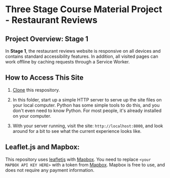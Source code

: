 # Three Stage Course Material Project - Restaurant Reviews

## Project Overview: Stage 1

In **Stage 1**, the restaurant reviews website is responsive on all devices and contains standard accessibility features. In addition, all visited pages can work offline by caching requests through a Service Worker.

## How to Access This Site

1. [Clone](https://github.com/Abhiek187/mws-restaurant-stage-1.git) this respository.

2. In this folder, start up a simple HTTP server to serve up the site files on your local computer. Python has some simple tools to do this, and you don't even need to know Python. For most people, it's already installed on your computer.

3. With your server running, visit the site: `http://localhost:8000`, and look around for a bit to see what the current experience looks like.

## Leaflet.js and Mapbox:

This repository uses [leafletjs](https://leafletjs.com/) with [Mapbox](https://www.mapbox.com/). You need to replace `<your MAPBOX API KEY HERE>` with a token from [Mapbox](https://www.mapbox.com/). Mapbox is free to use, and does not require any payment information.
